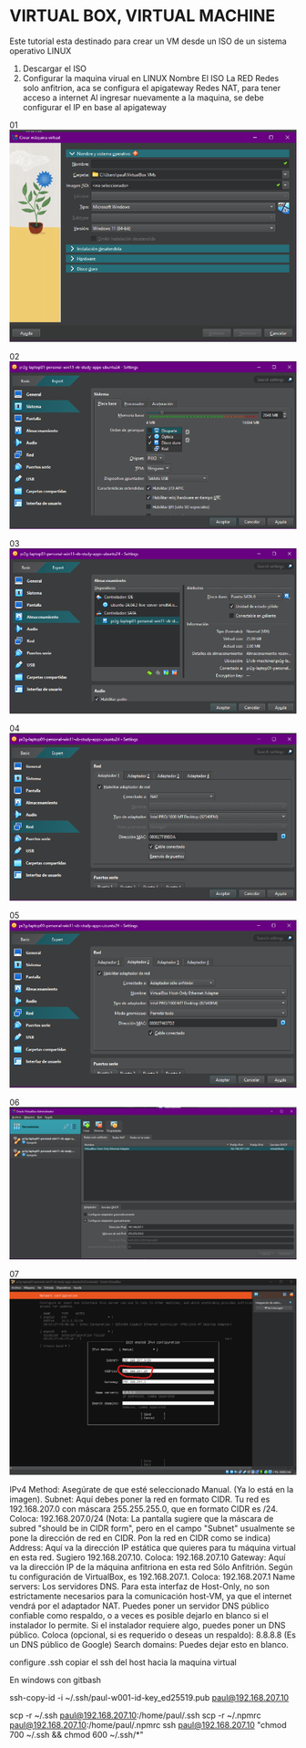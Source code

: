 # VIRTUAL BOX,  VIRTUAL MACHINE

Este tutorial esta destinado para crear un VM desde un ISO de un sistema operativo LINUX

1. Descargar el ISO
2. Configurar la maquina virual en LINUX
  Nombre
  El ISO
  La RED
    Redes solo anfitrion, aca se configura el apigateway
    Redes NAT, para tener acceso a internet
  Al ingresar nuevamente a la maquina, se debe configurar el IP en base al apigateway

01
![alt text](../resources/install_parte01.png)

02
![alt text](../resources/install_parte02.png)

03
![alt text](../resources/install_parte03.png)

04
![alt text](../resources/install_parte04.png)

05
![alt text](../resources/install_parte05.png)

06
![alt text](../resources/install_parte06.png)

07
![alt text](../resources/install_parte07.png)

IPv4 Method: Asegúrate de que esté seleccionado Manual. (Ya lo está en la imagen).
Subnet: Aquí debes poner la red en formato CIDR. Tu red es 192.168.207.0 con máscara 255.255.255.0, que en formato CIDR es /24.
Coloca: 192.168.207.0/24
(Nota: La pantalla sugiere que la máscara de subred "should be in CIDR form", pero en el campo "Subnet" usualmente se pone la dirección de red en CIDR. Pon la red en CIDR como se indica)
Address: Aquí va la dirección IP estática que quieres para tu máquina virtual en esta red. Sugiero 192.168.207.10.
Coloca: 192.168.207.10
Gateway: Aquí va la dirección IP de la máquina anfitriona en esta red Sólo Anfitrión. Según tu configuración de VirtualBox, es 192.168.207.1.
Coloca: 192.168.207.1
Name servers: Los servidores DNS. Para esta interfaz de Host-Only, no son estrictamente necesarios para la comunicación host-VM, ya que el internet vendrá por el adaptador NAT. Puedes poner un servidor DNS público confiable como respaldo, o a veces es posible dejarlo en blanco si el instalador lo permite. Si el instalador requiere algo, puedes poner un DNS público.
Coloca (opcional, si es requerido o deseas un respaldo): 8.8.8.8 (Es un DNS público de Google)
Search domains: Puedes dejar esto en blanco.

configure 
.ssh
copiar el ssh del host hacia la maquina virtual

En windows con gitbash

ssh-copy-id -i ~/.ssh/paul-w001-id-key_ed25519.pub paul@192.168.207.10

scp -r ~/.ssh paul@192.168.207.10:/home/paul/.ssh
scp -r ~/.npmrc paul@192.168.207.10:/home/paul/.npmrc
ssh paul@192.168.207.10 "chmod 700 ~/.ssh && chmod 600 ~/.ssh/*"